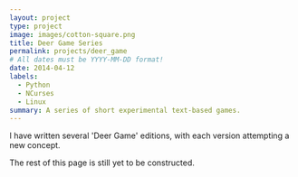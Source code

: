 ```yaml
---
layout: project
type: project
image: images/cotton-square.png
title: Deer Game Series
permalink: projects/deer_game
# All dates must be YYYY-MM-DD format!
date: 2014-04-12
labels:
  - Python
  - NCurses
  - Linux
summary: A series of short experimental text-based games.
---
```


I have written several 'Deer Game' editions, with each version attempting a new concept.

The rest of this page is still yet to be constructed.
